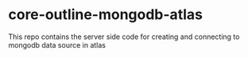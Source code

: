 # core-outline-mongodb-atlas
This repo contains the server side code for creating and connecting to mongodb data source in atlas
